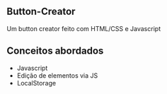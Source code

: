 ## Button-Creator
Um button creator feito com HTML/CSS e Javascript

## Conceitos abordados

- Javascript
- Edição de elementos via JS
- LocalStorage
